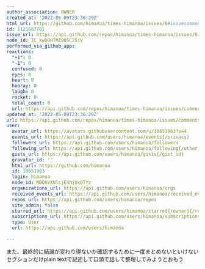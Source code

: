 ```yaml
---
author_association: OWNER
created_at: '2022-05-09T23:36:29Z'
html_url: https://github.com/himanoa/times-himanoa/issues/6#issuecomment-1121687701
id: 1121687701
issue_url: https://api.github.com/repos/himanoa/times-himanoa/issues/6
node_id: IC_kwDOHTMZ985C25iV
performed_via_github_app: 
reactions:
  "+1": 0
  "-1": 0
  confused: 0
  eyes: 0
  heart: 0
  hooray: 0
  laugh: 0
  rocket: 0
  total_count: 0
  url: https://api.github.com/repos/himanoa/times-himanoa/issues/comments/1121687701/reactions
updated_at: '2022-05-09T23:36:29Z'
url: https://api.github.com/repos/himanoa/times-himanoa/issues/comments/1121687701
user:
  avatar_url: https://avatars.githubusercontent.com/u/18651963?v=4
  events_url: https://api.github.com/users/himanoa/events{/privacy}
  followers_url: https://api.github.com/users/himanoa/followers
  following_url: https://api.github.com/users/himanoa/following{/other_user}
  gists_url: https://api.github.com/users/himanoa/gists{/gist_id}
  gravatar_id: ''
  html_url: https://github.com/himanoa
  id: 18651963
  login: himanoa
  node_id: MDQ6VXNlcjE4NjUxOTYz
  organizations_url: https://api.github.com/users/himanoa/orgs
  received_events_url: https://api.github.com/users/himanoa/received_events
  repos_url: https://api.github.com/users/himanoa/repos
  site_admin: false
  starred_url: https://api.github.com/users/himanoa/starred{/owner}{/repo}
  subscriptions_url: https://api.github.com/users/himanoa/subscriptions
  type: User
  url: https://api.github.com/users/himanoa

---
```

また、最終的に結論が変わり得ないか確認するために一度まとめないといけないセクションだけplain textで記述して口頭で話して整理してみようとおもう